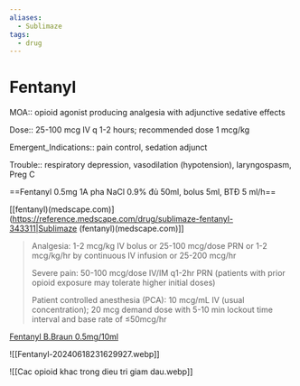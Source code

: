 ```yaml
---
aliases:
  - Sublimaze
tags:
  - drug
---
```

# Fentanyl

MOA:: opioid agonist producing analgesia with adjunctive sedative effects

Dose:: 25-100 mcg IV q 1-2 hours; recommended dose 1 mcg/kg

Emergent_Indications:: pain control, sedation adjunct

Trouble:: respiratory depression, vasodilation (hypotension), laryngospasm, Preg C


==Fentanyl 0.5mg 1A pha NaCl 0.9% đủ 50ml, bolus 5ml, BTĐ 5 ml/h==


[[fentanyl)(medscape.com)](https://reference.medscape.com/drug/sublimaze-fentanyl-343311|Sublimaze (fentanyl)(medscape.com)]]
> Analgesia: 1-2 mcg/kg IV bolus or 25-100 mcg/dose PRN or 1-2 mcg/kg/hr by continuous IV infusion or 25-200 mcg/hr  
> 
> Severe pain: 50-100 mcg/dose IV/IM q1-2hr PRN (patients with prior opioid exposure may tolerate higher initial doses)
> 
> Patient controlled anesthesia (PCA): 10 mcg/mL IV (usual concentration); 20 mcg demand dose with 5-10 min lockout time interval and base rate of ≤50mcg/hr


[Fentanyl B.Braun 0.5mg/10ml](https://drive.google.com/file/d/1dj5OP-ybw4HXzsFULz0namJoaALQL6sD/view?usp=share_link)

![[Fentanyl-20240618231629927.webp]]



![[Cac opioid khac trong dieu tri giam dau.webp]]